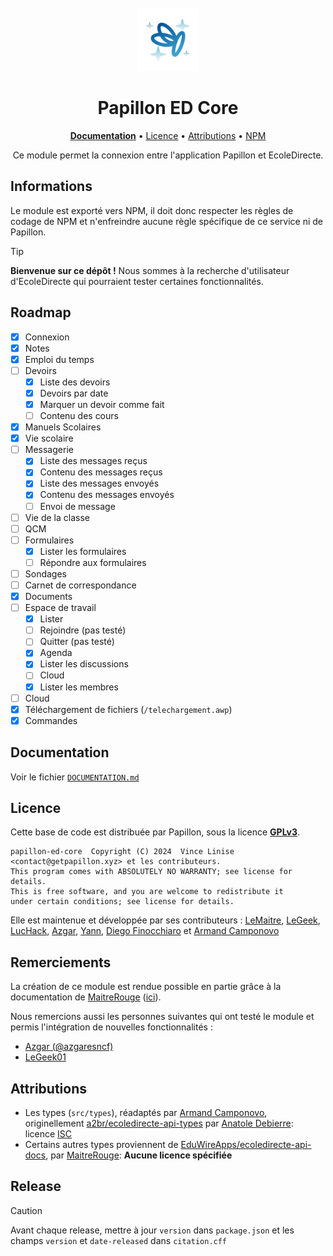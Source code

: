 <div align="center">
<br>
<br>
<img alt="Logo" src=".github/icon.png" width="100" height="100"/>

# Papillon ED Core

[**Documentation**](DOCUMENTATION.md) • [Licence](#licence) • [Attributions](#attributions) • [NPM]()

Ce module permet la connexion entre l'application Papillon et EcoleDirecte.

</div>


## Informations

Le module est exporté vers NPM, il doit donc respecter les règles de codage de NPM et n'enfreindre aucune règle spécifique de ce service ni de Papillon.

> [!TIP]
> **Bienvenue sur ce dépôt !** 
> Nous sommes à la recherche d'utilisateur d'EcoleDirecte qui pourraient tester certaines fonctionnalités.

## Roadmap
- [x] Connexion
- [x] Notes
- [x] Emploi du temps
- [ ] Devoirs
  - [x] Liste des devoirs
  - [x] Devoirs par date
  - [x] Marquer un devoir comme fait
  - [ ] Contenu des cours
- [x] Manuels Scolaires
- [x] Vie scolaire 
- [ ] Messagerie
  - [x] Liste des messages reçus
  - [x] Contenu des messages reçus
  - [x] Liste des messages envoyés
  - [x] Contenu des messages envoyés
  - [ ] Envoi de message
- [ ] Vie de la classe
- [ ] QCM
- [ ] Formulaires
  - [x] Lister les formulaires
  - [ ] Répondre aux formulaires
- [ ] Sondages
- [ ] Carnet de correspondance
- [x] Documents
- [ ] Espace de travail
  - [x] Lister 
  - [ ] Rejoindre (pas testé) 
  - [ ] Quitter (pas testé)
  - [x] Agenda
  - [x] Lister les discussions
  - [ ] Cloud
  - [x] Lister les membres
- [ ] Cloud
- [x] Téléchargement de fichiers (`/telechargement.awp`)
- [x] Commandes

## Documentation
Voir le fichier [`DOCUMENTATION.md`](DOCUMENTATION.md)

## Licence

Cette base de code est distribuée par Papillon, sous la licence [**GPLv3**](LICENSE).

```text
papillon-ed-core  Copyright (C) 2024  Vince Linise <contact@getpapillon.xyz> et les contributeurs.
This program comes with ABSOLUTELY NO WARRANTY; see license for details.
This is free software, and you are welcome to redistribute it
under certain conditions; see license for details.
```

Elle est maintenue et développée par ses contributeurs : [LeMaitre](https://github.com/LeMaitre4523), [LeGeek](https://github.com/LeGeek01), [LucHack](https://github.com/lucas-luchack), [Azgar](https://github.com/azgaresncf), [Yann](https://github.com/yannouuuu), [Diego Finocchiaro](https://github.com/diegofino15) et  [Armand Camponovo](https://github.com/camarm-dev)

## Remerciements

La création de ce module est rendue possible en partie grâce à la documentation de [MaitreRouge](https://github.com/MaitreRouge) ([ici](https://github.com/EduWireApps/ecoledirecte-api-docs)). 

Nous remercions aussi les personnes suivantes qui ont testé le module et permis l'intégration de nouvelles fonctionnalités :
- [Azgar (@azgaresncf)](https://github.com/azgaresncf)
- [LeGeek01](https://github.com/LeGeek01)

## Attributions

- Les types (`src/types`), réadaptés par [Armand Camponovo](https://github.com/camarm-dev/ecoledirecte-api-types), originellement [a2br/ecoledirecte-api-types](https://github.com/a2br/ecoledirecte-api-types) par [Anatole Debierre](https://github.com/a2br): licence [ISC](https://github.com/camarm-dev/ecoledirecte-api-types/blob/main/LICENSE)
- Certains autres types proviennent de [EduWireApps/ecoledirecte-api-docs](https://github.com/EduWireApps/ecoledirecte-api-docs), par [MaitreRouge](https://github.com/MaitreRouge): **Aucune licence spécifiée**

## Release

> [!CAUTION]
> Avant chaque release, mettre à jour `version` dans `package.json` et les champs `version` et `date-released` dans `citation.cff`
